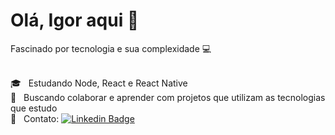 # Olá, Igor aqui 👋

Fascinado por tecnologia e sua complexidade :computer:

<br/> :mortar_board: &nbsp; Estudando Node, React e React Native
<br/> :muscle: &nbsp; Buscando colaborar e aprender com projetos que utilizam as tecnologias que estudo
<br/> :email: &nbsp; Contato: [![Linkedin Badge](https://img.shields.io/badge/-IgorRossetti-blue?style=flat-square&logo=Linkedin&logoColor=white&link=https://www.linkedin.com/in/igor-nicolau-rossetti-a840b7b4/)](https://www.linkedin.com/in/igor-nicolau-rossetti-a840b7b4/) 

